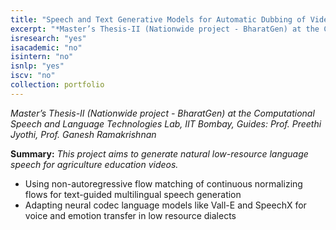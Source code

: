 ```yaml
---
title: "Speech and Text Generative Models for Automatic Dubbing of Videos"
excerpt: "*Master’s Thesis-II (Nationwide project - BharatGen) at the Computational Speech and Language Technologies Lab, IIT Bombay, Guides: Prof. Preethi Jyothi, Prof. Ganesh Ramakrishnan*"
isresearch: "yes"
isacademic: "no"
isintern: "no"
isnlp: "yes"
iscv: "no"
collection: portfolio
---
```


*Master’s Thesis-II (Nationwide project - BharatGen) at the Computational Speech and Language Technologies Lab, IIT Bombay, Guides: Prof. Preethi Jyothi, Prof. Ganesh Ramakrishnan*

**Summary:** *This project aims to generate natural low-resource language speech for agriculture education videos.*

* Using non-autoregressive flow matching of continuous normalizing flows for text-guided multilingual speech generation
* Adapting neural codec language models like Vall-E and SpeechX for voice and emotion transfer in low resource dialects
